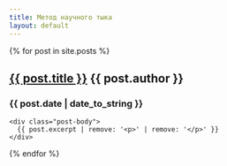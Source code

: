 ```yaml
---
title: Метод научного тыка
layout: default
---
```

{% for post in site.posts %}
  <div class="post">
  	<div class="post-title">
  		<h2><a href="{{ post.url }}">{{ post.title }}</a> <span class="author">{{ post.author }}</span></h2> 
  		<h3>{{ post.date | date_to_string }}</h3>
  	</div>
  	
  	<div class="post-body">
  	  {{ post.excerpt | remove: '<p>' | remove: '</p>' }}
  	</div>
  </div>
{% endfor %}